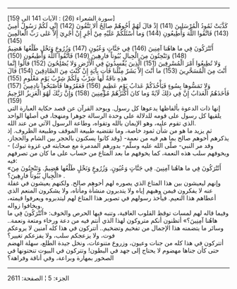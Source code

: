 ------------------------------------------------------------------------

\[سورة الشعراء (26) : الآيات 141 الى 159\]  
كَذَّبَتْ ثَمُودُ الْمُرْسَلِينَ (141) إِذْ قالَ لَهُمْ أَخُوهُمْ صالِحٌ أَلا تَتَّقُونَ (142) إِنِّي لَكُمْ
رَسُولٌ أَمِينٌ (143) فَاتَّقُوا اللَّهَ وَأَطِيعُونِ (144) وَما أَسْئَلُكُمْ عَلَيْهِ مِنْ أَجْرٍ إِنْ أَجْرِيَ
إِلاَّ عَلى رَبِّ الْعالَمِينَ (145)  
أَتُتْرَكُونَ فِي ما هاهُنا آمِنِينَ (146) فِي جَنَّاتٍ وَعُيُونٍ (147) وَزُرُوعٍ وَنَخْلٍ طَلْعُها
هَضِيمٌ (148) وَتَنْحِتُونَ مِنَ الْجِبالِ بُيُوتاً فارِهِينَ (149) فَاتَّقُوا اللَّهَ وَأَطِيعُونِ
(150)  
وَلا تُطِيعُوا أَمْرَ الْمُسْرِفِينَ (151) الَّذِينَ يُفْسِدُونَ فِي الْأَرْضِ وَلا يُصْلِحُونَ (152)
قالُوا إِنَّما أَنْتَ مِنَ الْمُسَحَّرِينَ (153) ما أَنْتَ إِلاَّ بَشَرٌ مِثْلُنا فَأْتِ بِآيَةٍ إِنْ كُنْتَ مِنَ
الصَّادِقِينَ (154) قالَ هذِهِ ناقَةٌ لَها شِرْبٌ وَلَكُمْ شِرْبُ يَوْمٍ مَعْلُومٍ (155)  
وَلا تَمَسُّوها بِسُوءٍ فَيَأْخُذَكُمْ عَذابُ يَوْمٍ عَظِيمٍ (156) فَعَقَرُوها فَأَصْبَحُوا نادِمِينَ (157)
فَأَخَذَهُمُ الْعَذابُ إِنَّ فِي ذلِكَ لَآيَةً وَما كانَ أَكْثَرُهُمْ مُؤْمِنِينَ (158) وَإِنَّ رَبَّكَ لَهُوَ
الْعَزِيزُ الرَّحِيمُ (159)  
إنها ذات الدعوة بألفاظها يدعوها كل رسول. ويوحد القرآن عن قصد حكاية
العبارة التي يلقيها كل رسول على قومه للدلالة على وحدة الرسالة جوهرا
ومنهجا، في أصلها الواحد الذي تقوم عليه، وهو الإيمان بالله وتقواه، وطاعة
الرسول الآتي من عند الله.  
ثم يزيد ما هو من شأن ثمود خاصة، وما تقتضيه طبيعة الموقف وطبيعة الظروف.
إذ يذكرهم أخوهم صالح بما هم فيه من نعمة- (وقد كانوا يسكنون بالحجر بين
الشام والحجاز، وقد مر النبي- صلّى الله عليه وسلّم- بدورهم المدمرة مع
صحابته في غزوة تبوك) - ويخوفهم سلب هذه النعمة، كما يخوفهم ما بعد المتاع
من حساب على ما كان من تصرفهم فيه:  
«أَتُتْرَكُونَ فِي ما هاهُنا آمِنِينَ. فِي جَنَّاتٍ وَعُيُونٍ. وَزُرُوعٍ وَنَخْلٍ طَلْعُها هَضِيمٌ.
وَتَنْحِتُونَ مِنَ الْجِبالِ بُيُوتاً فارِهِينَ؟» .  
وإنهم ليعيشون بين هذا المتاع الذي يصوره لهم أخوهم صالح. ولكنهم يعيشون في
غفلة عنه لا يفكرون فيمن وهبهم إياه ولا يتدبرون منشأة ومأتاه، ولا يشكرون
المنعم الذي أعطاهم هذا النعيم. فيأخذ رسولهم في تصوير هذا المتاع لهم
ليتدبروه ويعرفوا قيمته، ويخافوا زواله.  
وفيما قاله لهم لمسات توقظ القلوب الغافية، وتنبه فيها الحرص والخوف:
«أَتُتْرَكُونَ فِي ما هاهُنا آمِنِينَ؟» أتظنون أنكم متروكون لهذا الذي أنتم فيه من
دعة ورخاء ومتعة ونعمة.. وسائر ما يتضمنه هذا الإجمال من تفخيم وتضخيم..
أتتركون في هذا كله آمنين لا يروعكم فوت، ولا يزعجكم سلب، ولا يفزعكم
تغيير؟  
أتتركون في هذا كله من جنات وعيون، وزروع متنوعات، ونخل جيدة الطلع، سهلة
الهضم حتى كأن جناها مهضوم لا يحتاج إلى جهد في البطون! وتتركون في البيوت
تنحتونها في الصخور بمهارة وبراعة، وفي أناقة وفراهة؟

------------------------------------------------------------------------

الجزء: 5 ¦ الصفحة: 2611
